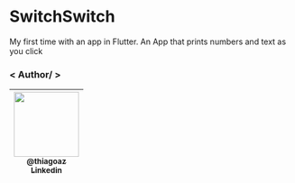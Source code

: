 # SwitchSwitch

My first time with an app in Flutter.
An App that prints numbers and text as you click

### < Author/ >

<table>
<thead>
<tr>
<th align="center"><a href="https://github.com/ThiagoAZBR"><img src="https://avatars.githubusercontent.com/u/60245661?s=460&u=77ca2f89bb47ae42b29c88b46a9b96e57f4d891e&v=4" width="115" style="max-width:100%;"><br><sub>@thiagoaz</sub><br></a><a href = 'https://www.linkedin.com/in/thiago-augusto-zeferino-b24b391b8/'><sub>Linkedin</sub></a></th>
</tr>
</thead>
</table>
